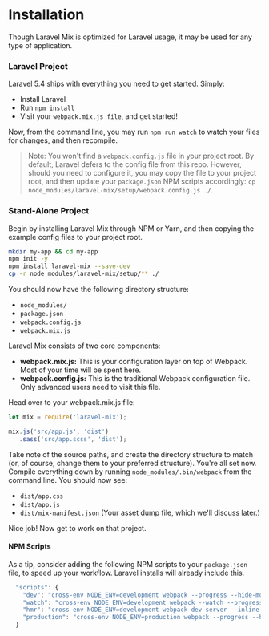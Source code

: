 # Installation

Though Laravel Mix is optimized for Laravel usage, it may be used for any type of application.

### Laravel Project

Laravel 5.4 ships with everything you need to get started. Simply:

* Install Laravel
* Run `npm install`
* Visit your `webpack.mix.js file`, and get started!

Now, from the command line, you may run `npm run watch` to watch your files for changes, and then recompile.

> Note: You won't find a `webpack.config.js` file in your project root. By default, Laravel defers to the config file from this repo. However, should you need to configure it, you may copy the file to your project root, and then update your `package.json` NPM scripts accordingly: `cp node_modules/laravel-mix/setup/webpack.config.js ./`.


### Stand-Alone Project

Begin by installing Laravel Mix through NPM or Yarn, and then copying the example config files to your project root.

```bash
mkdir my-app && cd my-app
npm init -y
npm install laravel-mix --save-dev
cp -r node_modules/laravel-mix/setup/** ./
```

You should now have the following directory structure:

* `node_modules/`
* `package.json`
* `webpack.config.js`
* `webpack.mix.js`

Laravel Mix consists of two core components:

* **webpack.mix.js:** This is your configuration layer on top of Webpack. Most of your time will be spent here.
* **webpack.config.js:** This is the traditional Webpack configuration file. Only advanced users need to visit this file.

Head over to your webpack.mix.js file:

```js
let mix = require('laravel-mix');

mix.js('src/app.js', 'dist')
   .sass('src/app.scss', 'dist');
```

Take note of the source paths, and create the directory structure to match \(or, of course, change them to your preferred structure\). You're all set now. Compile everything down by running `node_modules/.bin/webpack` from the command line. You should now see:

* `dist/app.css`
* `dist/app.js`
* `dist/mix-manifest.json` (Your asset dump file, which we'll discuss later.)

Nice job! Now get to work on that project.

#### NPM Scripts

As a tip, consider adding the following NPM scripts to your `package.json` file, to speed up your workflow. Laravel installs will already include this.

```js
  "scripts": {
    "dev": "cross-env NODE_ENV=development webpack --progress --hide-modules",
    "watch": "cross-env NODE_ENV=development webpack --watch --progress --hide-modules",
    "hmr": "cross-env NODE_ENV=development webpack-dev-server --inline --hot",
    "production": "cross-env NODE_ENV=production webpack --progress --hide-modules"
  }
```
